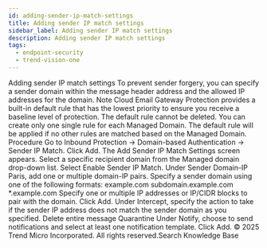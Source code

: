 ```yaml
---
id: adding-sender-ip-match-settings
title: Adding sender IP match settings
sidebar_label: Adding sender IP match settings
description: Adding sender IP match settings
tags:
  - endpoint-security
  - trend-vision-one
---
```


 Adding sender IP match settings To prevent sender forgery, you can specify a sender domain within the message header address and the allowed IP addresses for the domain. Note Cloud Email Gateway Protection provides a built-in default rule that has the lowest priority to ensure you receive a baseline level of protection. The default rule cannot be deleted. You can create only one single rule for each Managed Domain. The default rule will be applied if no other rules are matched based on the Managed Domain. Procedure Go to Inbound Protection → Domain-based Authentication → Sender IP Match. Click Add. The Add Sender IP Match Settings screen appears. Select a specific recipient domain from the Managed domain drop-down list. Select Enable Sender IP Match. Under Sender Domain-IP Paris, add one or multiple domain-IP pairs. Specify a sender domain using one of the following formats: example.com subdomain.example.com *.example.com Specify one or multiple IP addresses or IP/CIDR blocks to pair with the domain. Click Add. Under Intercept, specify the action to take if the sender IP address does not match the sender domain as you specified. Delete entire message Quarantine Under Notify, choose to send notifications and select at least one notification template. Click Add. © 2025 Trend Micro Incorporated. All rights reserved.Search Knowledge Base